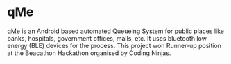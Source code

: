 # qMe
qMe is an Android based automated Queueing System for public places like banks, hospitals, government offices, malls, etc. It uses bluetooth low energy (BLE) devices for the process. This project won Runner-up position at the Beacathon Hackathon organised by Coding Ninjas.
